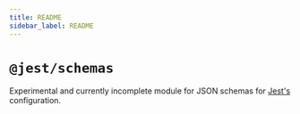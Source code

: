 ```yaml
---
title: README
sidebar_label: README
---
```

# `@jest/schemas`

Experimental and currently incomplete module for JSON schemas for [Jest's](https://jestjs.io/) configuration.

